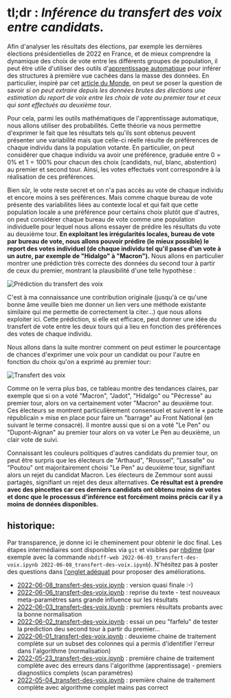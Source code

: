# tl;dr : *Inférence du transfert des voix entre candidats.*


Afin d'analyser les résultats des élections, par exemple les dernières élections présidentielles de 2022 en France, et de mieux comprendre la dynamique des choix de vote entre les différents groupes de population, il peut être utile d'utiliser des outils d'[apprentissage automatique](https://fr.wikipedia.org/wiki/Apprentissage_automatique) pour inférer des structures à première vue cachées dans la masse des données. En particulier, inspiré par cet [article du Monde](https://www.lemonde.fr/les-decodeurs/article/2022/05/04/election-presidentielle-2022-quels-reports-de-voix-entre-les-deux-tours_6124672_4355770.html), on peut se poser la question de savoir *si on peut extraire depuis les données brutes des élections une estimation du report de voix entre les choix de vote au premier tour et ceux qui sont effectués au deuxième tour*.

Pour cela, parmi les outils mathématiques de l'apprentissage automatique, nous allons utiliser des probabilités. Cette théorie va nous permettre d'exprimer le fait que les résultats tels qu'ils sont obtenus peuvent présenter une variabilité mais que celle-ci réelle résulte de préférences de chaque individu dans la population votante. En particulier, on peut considérer que chaque individu va avoir une préférence, graduée entre $0=0\%$ et $1=100\%$ pour chacun des choix (candidats, nul, blanc, abstention) au premier et second tour. Ainsi, les votes effectués vont correspondre à la réalisation de ces préférences. 

Bien sûr, le vote reste secret et on n'a pas accès au vote de chaque individu et encore moins à ses préférences. Mais comme chaque bureau de vote présente des variabilités liées au contexte local et qui fait que cette population locale a une préférence pour certains choix plutôt que d'autres, on peut considérer chaque bureau de vote comme une population individuelle pour lequel nous allons essayer de prédire les résultats du vote au deuxième tour. **En exploitant les irrégularités locales, bureau de vote par bureau de vote, nous allons pouvoir prédire (le mieux possible) le report des votes individuel (de chaque individu tel qu'il passe d'un vote à un autre, par exemple de "Hidalgo" à "Macron").** Nous allons en particulier montrer une prédiction très correcte des données du second tour à partir de ceux du premier, montrant la plausibilité d'une telle hypothèse :

![Prédiction du transfert des voix](https://raw.githubusercontent.com/laurentperrinet/2022-05-04_transfert-des-voix/main/2022-06-08_prediction_transfert-des-voix_bce.png "Prédiction du transfert des voix")

C'est à ma connaissance une contribution originale (jusqu'à ce qu'une bonne âme veuille bien me donner un lien vers une méthode existante similaire qui me permette de correctement la citer...) que nous allons exploiter ici. Cette prédiction, si elle est efficace, peut donner une idée du transfert de vote entre les deux tours qui a lieu en fonction des préférences des votes de chaque individu.

Nous allons dans la suite montrer comment on peut estimer le pourcentage de chances d'exprimer une voix pour un candidat ou pour l'autre en fonction du choix qu'on a exprimé au premier tour:

![Transfert des voix](https://raw.githubusercontent.com/laurentperrinet/2022-05-04_transfert-des-voix/main/2022-06-06_transfert-des-voix.png "Transfert des voix")

Comme on le verra plus bas, ce tableau montre des tendances claires, par exemple que si on a voté "Macron", "Jadot", "Hidalgo" ou "Pécresse" au premier tour, alors on va certainement voter "Macron" au deuxième tour. Ces électeurs se montrent particulièrement consensuel et suivent le « pacte républicain » mise en place pour faire un "barrage" au Front National (en suivant le terme consacré). Il montre aussi que si on a voté "Le Pen" ou "Dupont-Aignan" au premier tour alors on va voter Le Pen au deuxième, un clair vote de suivi.

Connaissant les couleurs politiques d'autres candidats du premier tour, on peut être surpris que les électeurs de "Arthaud", "Roussel", "Lassalle" ou "Poutou" ont majoritairement choisi "Le Pen" au deuxième tour, signifiant alors un rejet du candidat Macron. Les électeurs de Zemmour sont aussi partagés, signifiant un rejet des deux alternatives. **Ce résultat est à prendre avec des pincettes car ces derniers candidats ont obtenu moins de votes et donc que le processus d'inférence est forcément moins précis car il y a moins de données disponibles.** 

## historique:

Par transparence, je donne ici le cheminement pour obtenir le doc final. Les étapes intermédiaires sont disponibles via `git` et visibles par [nbdime](https://nbdime.readthedocs.io/en/latest/) (par exemple avec la commande `nbdiff-web 2022-06-03_transfert-des-voix.ipynb 2022-06-08_transfert-des-voix.ipynb`). N'hésitez pas à poster des questions dans [l'onglet adéquat](https://github.com/laurentperrinet/2022-05-04_transfert-des-voix/issues) pour proposer des améliorations.

* [2022-06-08_transfert-des-voix.ipynb](https://github.com/laurentperrinet/2022-05-04_transfert-des-voix/blob/main/2022-06-08_transfert-des-voix.ipynb) : version quasi finale :-)
* [2022-06-06_transfert-des-voix.ipynb](https://github.com/laurentperrinet/2022-05-04_transfert-des-voix/blob/main/2022-06-06_transfert-des-voix.ipynb) : reprise du texte - test nouveaux meta-paramètres sans grande influence sur les résultats
* [2022-06-03_transfert-des-voix.ipynb](https://github.com/laurentperrinet/2022-05-04_transfert-des-voix/blob/main/2022-06-03_transfert-des-voix.ipynb) : premiers résultats probants avec la bonne normalisation
* [2022-06-02_transfert-des-voix.ipynb](https://github.com/laurentperrinet/2022-05-04_transfert-des-voix/blob/main/2022-06-02_transfert-des-voix.ipynb) : essai un peu "farfelu" de tester la prediction deu second tour à partir du premier...
* [2022-06-01_transfert-des-voix.ipynb](https://github.com/laurentperrinet/2022-05-04_transfert-des-voix/blob/main/2022-06-01_transfert-des-voix.ipynb) : deuxieme chaine de traitement complète sur un subset des colonnes qui a permis d'identifier l'erreur dans l'algorithme (normalisation)
* [2022-05-23_transfert-des-voix.ipynb](https://github.com/laurentperrinet/2022-05-04_transfert-des-voix/blob/main/2022-05-23_transfert-des-voix.ipynb) : première chaine de traitement complète avec des erreurs dans l'algorithme (apprentissage) - premiers diagnostiics complets (scan paramètres)
* [2022-05-04_transfert-des-voix.ipynb](https://github.com/laurentperrinet/2022-05-04_transfert-des-voix/blob/main/2022-05-04_transfert-des-voix.ipynb) : première chaine de traitement complète avec algorithme complet mains pas correct
